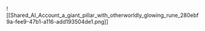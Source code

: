 ![[Shared_AI_Account_a_giant_pillar_with_otherworldly_glowing_rune_280ebf9a-fee9-47b1-a116-add193504de1.png]]